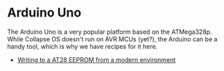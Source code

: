 # Arduino Uno

The Arduino Uno is a very popular platform based on the ATMega328p. While
Collapse OS doesn't run on AVR MCUs (yet?), the Arduino can be a handy tool,
which is why we have recipes for it here.

* [Writing to a AT28 EEPROM from a modern environment](at28.md)
